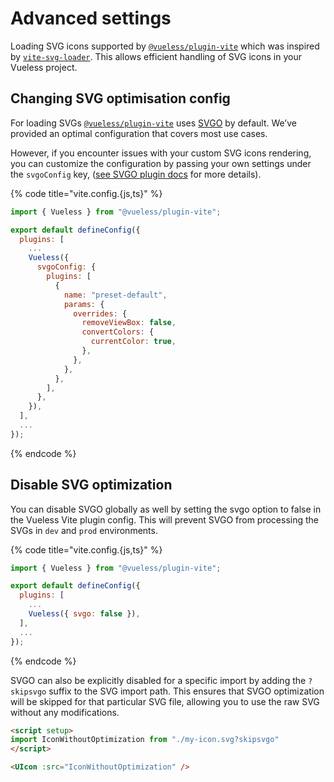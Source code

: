 # Advanced settings

Loading SVG icons supported by [`@vueless/plugin-vite`](https://github.com/vuelessjs/vueless-plugin-vite) which was inspired by [`vite-svg-loader`](https://github.com/jpkleemans/vite-svg-loader). This allows efficient handling of SVG icons in your Vueless project.

## Changing SVG optimisation config

For loading SVGs [`@vueless/plugin-vite`](https://github.com/vuelessjs/vueless-plugin-vite) uses [SVGO](https://github.com/svg/svgo) by default. We’ve provided an optimal configuration that covers most use cases.&#x20;

However, if you encounter issues with your custom SVG icons rendering, you can customize the configuration by passing your own settings under the `svgoConfig` key, ([see SVGO plugin docs](https://svgo.dev/docs/preset-default/) for more details).

{% code title="vite.config.{js,ts}" %}
```javascript
import { Vueless } from "@vueless/plugin-vite";

export default defineConfig({
  plugins: [
    ...
    Vueless({
      svgoConfig: {
        plugins: [
          {
            name: "preset-default",
            params: {
              overrides: {
                removeViewBox: false,
                convertColors: {
                  currentColor: true,
                },
              },
            },
          },
        ],
      },
    }),
  ],
  ...
});
```
{% endcode %}

## Disable SVG optimization

You can disable SVGO globally as well by setting the svgo option to false in the Vueless Vite plugin config. This will prevent SVGO from processing the SVGs in `dev` and `prod` environments.

{% code title="vite.config.{js,ts}" %}
```javascript
import { Vueless } from "@vueless/plugin-vite";

export default defineConfig({
  plugins: [
    ...
    Vueless({ svgo: false }),
  ],
  ...
});
```
{% endcode %}

SVGO can also be explicitly disabled for a specific import by adding the `?skipsvgo` suffix to the SVG import path. This ensures that SVGO optimization will be skipped for that particular SVG file, allowing you to use the raw SVG without any modifications.

```html
<script setup>
import IconWithoutOptimization from "./my-icon.svg?skipsvgo"
</script>

<UIcon :src="IconWithoutOptimization" />
```
